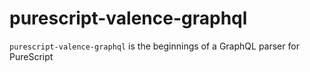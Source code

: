 # purescript-valence-graphql

`purescript-valence-graphql` is the beginnings of a GraphQL parser for PureScript
